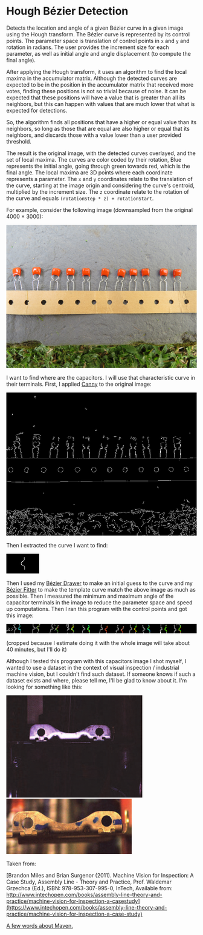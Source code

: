 # Hough Bézier Detection

Detects the location and angle of a given Bézier curve in a given image using the Hough transform. The Bézier curve is represented by its control points. The parameter space is translation of control points in `x` and `y` and rotation in radians. The user provides the increment size for each parameter, as well as initial angle and angle displacement (to compute the final angle).

After applying the Hough transform, it uses an algorithm to find the local maxima in the accumulator matrix. Although the detected curves are expected to be in the position in the accumulator matrix that received more votes, finding these positions is not so trivial because of noise. It can be expected that these positions will have a value that is greater than all its neighbors, but this can happen with values that are much lower that what is expected for detections.

So, the algorithm finds all positions that have a higher or equal value than its neighbors, so long as those that are equal are also higher or equal that its neighbors, and discards those with a value lower than a user provided threshold.

The result is the original image, with the detected curves overlayed, and the set of local maxima. The curves are color coded by their rotation, Blue represents the initial angle, going through green towards red, which is the final angle. The local maxima are 3D points where each coordinate represents a parameter. The `x` and `y` coordinates relate to the translation of the curve, starting at the image origin and considering the curve's centroid, multiplied by the increment size. The `z` coordinate relate to the rotation of the curve and equals `(rotationStep * z) + rotationStart`.

For example, consider the following image (downsampled from the original 4000 × 3000):

![original image with capacitors](image/IMG_2809_750p.png)

I want to find where are the capacitors. I will use that characteristic curve in their terminals. First, I applied [Canny](https://en.wikipedia.org/wiki/Canny_edge_detector) to the original image:

![image with capacitors after Canny](image/IMG_2809_750p_Canny.png)

Then I extracted the curve I want to find:

![capacitor terminal curve](image/curve_3.png)

Then I used my [Bézier Drawer](https://github.com/GuiRitter/BezierDrawer) to make an initial guess to the curve and my [Bézier Fitter](https://github.com/GuiRitter/BezierFit) to make the template curve match the above image as much as possible. Then I measured the minimum and maximum angle of the capacitor terminals in the image to reduce the parameter space and speed up computations. Then I ran this program with the control points and got this image:

![cropped Hough Bézier Detection output](image/maxima_local_29.png)

(cropped because I estimate doing it with the whole image will take about 40 minutes, but I'll do it)

Although I tested this program with this capacitors image I shot myself, I wanted to use a dataset in the context of visual inspection / industrial machine vision, but I couldn't find such dataset. If someone knows if such a dataset exists and where, please tell me, I'll be glad to know about it. I'm looking for something like this:

![desired dataset image 0](image/dataset_0.png) ![desired dataset image 1](image/dataset_1.png)

Taken from:

[Brandon Miles and Brian Surgenor (2011). Machine Vision for Inspection: A Case Study, Assembly Line -
Theory and Practice, Prof. Waldemar Grzechca (Ed.), ISBN: 978-953-307-995-0, InTech, Available from:
http://www.intechopen.com/books/assembly-line-theory-and-practice/machine-vision-for-inspection-a-casestudy](https://www.intechopen.com/books/assembly-line-theory-and-practice/machine-vision-for-inspection-a-case-study)

[A few words about Maven.](https://gist.github.com/GuiRitter/1834bd024756e08ab422026a7cd24605)
